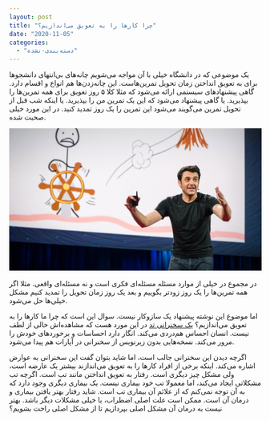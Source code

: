 ```yaml
---
layout: post
title: "چرا کارها را به تعویق می‌اندازیم؟"
date: "2020-11-05"
categories: 
  - "دسته‌بندی-نشده"
---
```


یک موضوعی که در دانشگاه خیلی با آن مواجه می‌شویم چانه‌های بی‌انتهای دانشجوها برای به تعویق انداختن زمان تحویل تمرین‌هاست. این چانه‌زدن‌ها هم انواع و اقسام دارد. گاهی پیشنهادهای سیستمی ارائه می‌شود که مثلا کلا ۵ روز تعویق برای همه تمرین‌ها را بپذیرید. یا گاهی پیشنهاد می‌شود که این یک تمرین من را بپذیرید. یا اینکه شب قبل از تحویل تمرین می‌گویند می‌شود این تمرین را یک روز تمدید کنید. در این مورد خیلی صحبت شده.

![](assets/images/TimUrban_2016-embed.jpg)

در مجموع در خیلی از موارد مسئله مسئله‌ای فکری است و نه مسئله‌ای واقعی. مثلا اگر همه تمرین‌ها را یک روز زودتر بگوییم و بعد یک روز زمان تحویل را تمدید کنیم مشکل خیلی‌ها حل می‌شود.

اما موضوع این نوشته پیشنهاد یک سازوکار نیست. سوال این است که چرا ما کارها را به تعویق می‌اندازیم؟ [یک سخنرانی تد](https://www.ted.com/talks/tim_urban_inside_the_mind_of_a_master_procrastinator) در این مورد هست که مشاهده‌اش خالی از لطف نیست. انسان احساس هم‌دردی می‌کند. انگار دارد احساسات و برخوردهای خودش را مرور می‌کند. نسخه‌هایی بدون زیرنویس از سخنرانی در آپارات هم پیدا می‌شود.

اگرچه دیدن این سخنرانی جالب است، اما شاید بتوان گفت این سخنرانی به عوارض اشاره می‌کند. اینکه برخی از افراد کارها را به تعویق می‌اندازند بیشتر یک عارضه است، ولی مشکل چیز دیگری است. رفتار به تعویق انداختن مانند تب است. اگرچه تب مشکلاتی ایجاد می‌کند، اما معمولا تب خود بیماری نیست. یک بیماری دیگری وجود دارد که به آن توجه نمی‌کنم که از علائم آن بیماری تب است. شاید رفتار بهتر یافتن بیماری و درمان آن است. ممکن است علت اصلی اضطراب، یا خیلی مشکلات دیگر باشد. بهتر نیست به درمان آن مشکل اصلی بپردازیم تا از مشکل اصلی راحت بشویم؟
